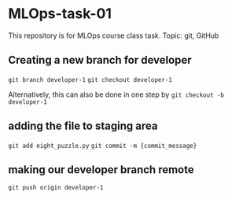# MLOps-task-01
This repository is for MLOps course class task. Topic: git, GitHub


## Creating a new branch for developer
`git branch developer-1`
`git checkout developer-1`

Alternatively, this can also be done in one step by `git checkout -b developer-1`

## adding the file to staging area
`git add eight_puzzle.py`
`git commit -m {commit_message}`

## making our developer branch remote
`git push origin developer-1`

